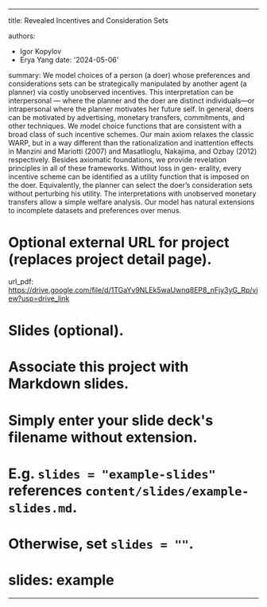 
---
title: Revealed Incentives and Consideration Sets

authors:
- Igor Kopylov
- Erya Yang
date: '2024-05-06'

summary:  We model choices of a person (a doer) whose preferences and considerations sets can be strategically manipulated by another agent (a planner) via costly unobserved incentives. This interpretation can be interpersonal — where the planner and the doer are distinct individuals—or intrapersonal where the planner motivates her future self. In general, doers can be motivated by advertising, monetary transfers, commitments, and other techniques. We model choice functions that are consistent with a broad class of such incentive schemes. Our main axiom relaxes the classic WARP, but in a way different than the rationalization and inattention effects in Manzini and Mariotti (2007) and Masatlioglu, Nakajima, and Ozbay (2012) respectively. Besides axiomatic foundations, we provide revelation principles in all of these frameworks. Without loss in gen-
erality, every incentive scheme can be identified as a utility function that is imposed on the doer. Equivalently, the planner can select the doer’s consideration sets without perturbing his utility. The interpretations with unobserved monetary transfers allow a simple welfare analysis. Our model has natural extensions to incomplete datasets and preferences over menus. 

# Optional external URL for project (replaces project detail page).
url_pdf: https://drive.google.com/file/d/1TGaYv9NLEk5waUwnq8EP8_nFjy3yG_Rp/view?usp=drive_link




# Slides (optional).
#   Associate this project with Markdown slides.
#   Simply enter your slide deck's filename without extension.
#   E.g. `slides = "example-slides"` references `content/slides/example-slides.md`.
#   Otherwise, set `slides = ""`.
# slides: example





---
